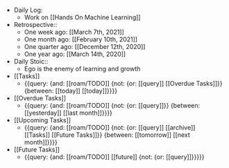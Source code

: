 - Daily Log:
    - Work on [[Hands On Machine Learning]]
- Retrospective::
    - One week ago: [[March 7th, 2021]]
    - One month ago: [[February 10th, 2021]]
    - One quarter ago: [[December 12th, 2020]]
    - One year ago: [[March 14th, 2020]]
- Daily Stoic::
    - Ego is the enemy of learning and growth
- [[Tasks]]
    - {{query: {and: [[roam/TODO]] {not: {or: [[query]] [[Overdue Tasks]]}} {between: [[today]] [[today]]}}}}
- [[Overdue Tasks]]
    - {{query: {and: [[roam/TODO]] {not: {or: [[query]]}} {between: [[yesterday]] [[last month]]}}}}
- [[Upcoming Tasks]]
    - {{query: {and: [[roam/TODO]] {not: {or: [[query]] [[archive]] [[Tasks]] [[Future Tasks]]}} {between: [[tomorrow]] [[next month]]}}}}
- [[Future Tasks]]
    - {{query: {and: [[roam/TODO]] [[future]] {not: {or: [[query]]}}}}}
